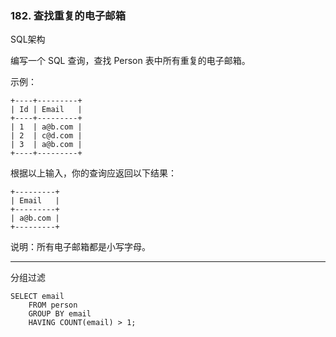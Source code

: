 ### 182. 查找重复的电子邮箱

SQL架构

编写一个 SQL 查询，查找 Person 表中所有重复的电子邮箱。

示例：

    +----+---------+
    | Id | Email   |
    +----+---------+
    | 1  | a@b.com |
    | 2  | c@d.com |
    | 3  | a@b.com |
    +----+---------+

根据以上输入，你的查询应返回以下结果：

    +---------+
    | Email   |
    +---------+
    | a@b.com |
    +---------+

说明：所有电子邮箱都是小写字母。
***
分组过滤
```
SELECT email
    FROM person
    GROUP BY email
    HAVING COUNT(email) > 1;
```

